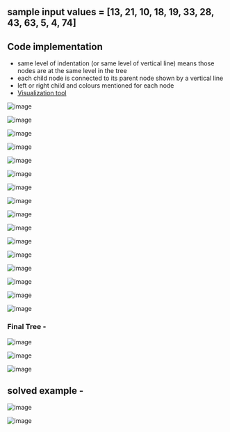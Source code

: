 ## sample input values = [13, 21, 10, 18, 19, 33, 28, 43, 63, 5, 4, 74]

## Code implementation
- same level of indentation (or same level of vertical line) means those nodes are at the same level in the tree
- each child node is connected to its parent node shown by a vertical line
- left or right child and colours mentioned for each node
- [Visualization tool](https://ds2-iiith.vlabs.ac.in/exp/red-black-tree/red-black-tree-oprations/simulation/redblack.html)

![image](https://github.com/mohitdhatrak/djsce-college-practicals/assets/91209576/fe0b6afb-57dc-40c8-97eb-9ecc916f8226)

![image](https://github.com/mohitdhatrak/djsce-college-practicals/assets/91209576/91491fa6-0bf9-44ac-8258-be773eb83b4f)

![image](https://github.com/mohitdhatrak/djsce-college-practicals/assets/91209576/cdee8124-553e-4b39-9bf2-23a268cb1a34)

![image](https://github.com/mohitdhatrak/djsce-college-practicals/assets/91209576/4e485678-704a-4014-a6f2-93fe56e00f95)

![image](https://github.com/mohitdhatrak/djsce-college-practicals/assets/91209576/95fb279a-5032-449d-a140-53a5786e735e)

![image](https://github.com/mohitdhatrak/djsce-college-practicals/assets/91209576/b5ad77d4-a5a7-490f-bf69-2e966969f4c8)

![image](https://github.com/mohitdhatrak/djsce-college-practicals/assets/91209576/1135c06a-3e47-4026-a2dd-91517f0a7eab)

![image](https://github.com/mohitdhatrak/djsce-college-practicals/assets/91209576/a8efca83-67f5-42a6-934a-504b2030c073)

![image](https://github.com/mohitdhatrak/djsce-college-practicals/assets/91209576/9533fa05-db14-43c8-85c8-cf31381f9fc0)

![image](https://github.com/mohitdhatrak/djsce-college-practicals/assets/91209576/3c636d86-b519-4542-a783-367bdb1d7290)

![image](https://github.com/mohitdhatrak/djsce-college-practicals/assets/91209576/6c590e04-b1fa-40b2-b412-4a3c299cb34a)

![image](https://github.com/mohitdhatrak/djsce-college-practicals/assets/91209576/1b1a7489-2742-4be7-86a6-770d7db9dc70)

![image](https://github.com/mohitdhatrak/djsce-college-practicals/assets/91209576/be193306-5a06-453b-a03a-21622da126ac)

![image](https://github.com/mohitdhatrak/djsce-college-practicals/assets/91209576/62aade73-22ca-4c02-bcbc-f400d2da9be4)

![image](https://github.com/mohitdhatrak/djsce-college-practicals/assets/91209576/cd3c12d7-8554-4577-9f3c-3148e38301fb)

![image](https://github.com/mohitdhatrak/djsce-college-practicals/assets/91209576/fb259687-ca27-40cf-9544-6c1db1abcc57)

### Final Tree -
![image](https://github.com/mohitdhatrak/djsce-college-practicals/assets/91209576/050278d4-bfd9-4061-97fb-fc26ec044d22)

![image](https://github.com/mohitdhatrak/djsce-college-practicals/assets/91209576/d715587a-bf79-4998-88d9-0b1658d65e80)

![image](https://github.com/mohitdhatrak/djsce-college-practicals/assets/91209576/f1997d5a-1075-4d5e-8ae5-05afb795a5a0)

## solved example - 

![image](https://github.com/mohitdhatrak/djsce-college-practicals/assets/91209576/6e25543c-2552-4470-945f-d2a2cc7bc691)

![image](https://github.com/mohitdhatrak/djsce-college-practicals/assets/91209576/08cef06f-0eb0-4903-b3b8-de0bc6d29d96)
